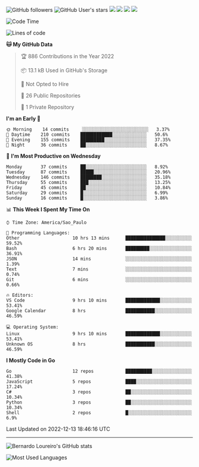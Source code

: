 ![GitHub followers](https://img.shields.io/github/followers/bernardolm?style=for-the-badge&label=GitHub%20followers) ![GitHub User's stars](https://img.shields.io/github/stars/bernardolm?style=for-the-badge&label=GitHub%20User's%20stars) [![](https://img.shields.io/static/v1?logo=linkedin&label=LinkedIn&message=bernardolm&color=0A66C2&style=for-the-badge)](https://www.linkedin.com/in/bernardolm) [![](https://img.shields.io/static/v1?logo=lastdotfm&label=last.fm&message=bernardolm&color=D51007&style=for-the-badge)](https://www.last.fm/user/bernardolm) [![](https://img.shields.io/static/v1?logo=spotify&label=spotify&message=bernardolou&color=1ED760&style=for-the-badge)](https://open.spotify.com/user/bernardolou) [![](https://img.shields.io/static/v1?logo=awesomelists&label=My%20awesome%20stars&message=⭐⭐⭐&color=FC60A8&style=for-the-badge)](https://github.com/bernardolm/awesome-stars)

<!--START_SECTION:waka-->
![Code Time](http://img.shields.io/badge/Code%20Time-2%2C045%20hrs%202%20mins-blue)

![Lines of code](https://img.shields.io/badge/From%20Hello%20World%20I%27ve%20Written--14%20Thousand%20lines%20of%20code-blue)

**🐱 My GitHub Data** 

> 🏆 886 Contributions in the Year 2022
 > 
> 📦 13.1 kB Used in GitHub's Storage 
 > 
> 🚫 Not Opted to Hire
 > 
> 📜 26 Public Repositories 
 > 
> 🔑 1 Private Repository 
 > 
**I'm an Early 🐤** 

```text
🌞 Morning    14 commits     ░░░░░░░░░░░░░░░░░░░░░░░░░   3.37% 
🌆 Daytime    210 commits    ████████████░░░░░░░░░░░░░   50.6% 
🌃 Evening    155 commits    █████████░░░░░░░░░░░░░░░░   37.35% 
🌙 Night      36 commits     ██░░░░░░░░░░░░░░░░░░░░░░░   8.67%

```
📅 **I'm Most Productive on Wednesday** 

```text
Monday       37 commits     ██░░░░░░░░░░░░░░░░░░░░░░░   8.92% 
Tuesday      87 commits     █████░░░░░░░░░░░░░░░░░░░░   20.96% 
Wednesday    146 commits    ████████░░░░░░░░░░░░░░░░░   35.18% 
Thursday     55 commits     ███░░░░░░░░░░░░░░░░░░░░░░   13.25% 
Friday       45 commits     ██░░░░░░░░░░░░░░░░░░░░░░░   10.84% 
Saturday     29 commits     █░░░░░░░░░░░░░░░░░░░░░░░░   6.99% 
Sunday       16 commits     █░░░░░░░░░░░░░░░░░░░░░░░░   3.86%

```


📊 **This Week I Spent My Time On** 

```text
⌚︎ Time Zone: America/Sao_Paulo

💬 Programming Languages: 
Other                    10 hrs 13 mins      ███████████████░░░░░░░░░░   59.52% 
Bash                     6 hrs 20 mins       █████████░░░░░░░░░░░░░░░░   36.91% 
JSON                     14 mins             ░░░░░░░░░░░░░░░░░░░░░░░░░   1.39% 
Text                     7 mins              ░░░░░░░░░░░░░░░░░░░░░░░░░   0.74% 
Git                      6 mins              ░░░░░░░░░░░░░░░░░░░░░░░░░   0.66%

🔥 Editors: 
VS Code                  9 hrs 10 mins       █████████████░░░░░░░░░░░░   53.41% 
Google Calendar          8 hrs               ███████████░░░░░░░░░░░░░░   46.59%

💻 Operating System: 
Linux                    9 hrs 10 mins       █████████████░░░░░░░░░░░░   53.41% 
Unknown OS               8 hrs               ███████████░░░░░░░░░░░░░░   46.59%

```

**I Mostly Code in Go** 

```text
Go                       12 repos            ██████████░░░░░░░░░░░░░░░   41.38% 
JavaScript               5 repos             ████░░░░░░░░░░░░░░░░░░░░░   17.24% 
C#                       3 repos             ██░░░░░░░░░░░░░░░░░░░░░░░   10.34% 
Python                   3 repos             ██░░░░░░░░░░░░░░░░░░░░░░░   10.34% 
Shell                    2 repos             █░░░░░░░░░░░░░░░░░░░░░░░░   6.9%

```



 Last Updated on 2022-12-13 18:46:16 UTC
<!--END_SECTION:waka-->

---

![Bernardo Loureiro's GitHub stats](https://github-readme-stats.vercel.app/api?username=bernardolm&count_private=true&show_icons=true&theme=nightowl&include_all_commits=true)

![Most Used Languages](https://github-readme-stats.vercel.app/api/top-langs/?username=bernardolm&theme=nightowl&langs_count=99)
